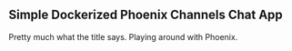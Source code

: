## Simple Dockerized Phoenix Channels Chat App

Pretty much what the title says. Playing around with Phoenix.
